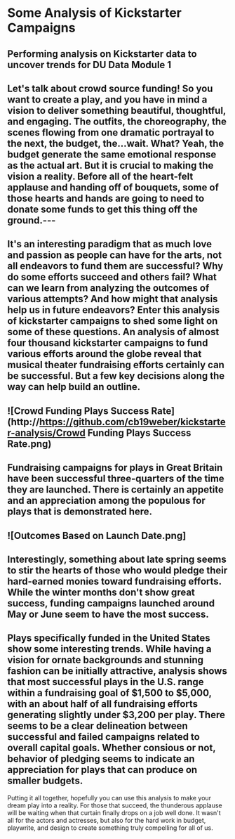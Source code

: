 # Some Analysis of Kickstarter Campaigns
Performing analysis on Kickstarter data to uncover trends for DU Data Module 1
---
Let's talk about crowd source funding! So you want to create a play, and you have in mind a vision to deliver something beautiful, thoughtful, and engaging. The outfits, the choreography, the scenes flowing from one dramatic portrayal to the next, the budget, the...wait. What? Yeah, the budget generate the same emotional response as the actual art. But it is crucial to making the vision a reality. Before all of the heart-felt applause and handing off of bouquets, some of those hearts and hands are going to need to donate some funds to get this thing off the ground.---
---
It's an interesting paradigm that as much love and passion as people can have for the arts, not all endeavors to fund them are successful? Why do some efforts succeed and others fail? What can we learn from analyzing the outcomes of various attempts? And how might that analysis help us in future endeavors? Enter this analysis of kickstarter campaigns to shed some light on some of these questions. An analysis of almost four thousand kickstarter campaigns to fund various efforts around the globe reveal that musical theater fundraising efforts certainly can be successful. But a few key decisions along the way can help build an outline.
---
![Crowd Funding Plays Success Rate](http://https://github.com/cb19weber/kickstarter-analysis/Crowd Funding Plays Success Rate.png)
---
Fundraising campaigns for plays in Great Britain have been successful three-quarters of the time they are launched. There is certainly an appetite and an appreciation among the populous for plays that is demonstrated here.
---
![Outcomes Based on Launch Date.png]
---
Interestingly, something about late spring seems to stir the hearts of those who would pledge their hard-earned monies toward fundraising efforts. While the winter months don't show great success, funding campaigns launched around May or June seem to have the most success.
---
Plays specifically funded in the United States show some interesting trends. While having a vision for ornate backgrounds and stunning fashion can be initially attractive, analysis shows that most successful plays in the U.S. range within a fundraising goal of $1,500 to $5,000, with an about half of all fundraising efforts generating slightly under $3,200 per play. There seems to be a clear delineation between successful and failed campaigns related to overall capital goals. Whether consious or not, behavior of pledging seems to indicate an appreciation for plays that can produce on smaller budgets.
---
Putting it all together, hopefully you can use this analysis to make your dream play into a reality. For those that succeed, the thunderous applause will be waiting when that curtain finally drops on a job well done. It wasn't all for the actors and actresses, but also for the hard work in budget, playwrite, and design to create something truly compelling for all of us.
